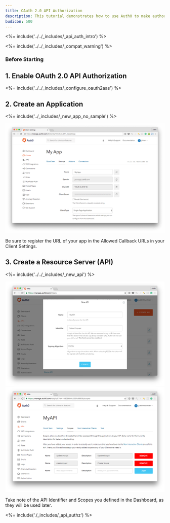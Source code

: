```yaml
---
title: OAuth 2.0 API Authorization
description: This tutorial demonstrates how to use Auth0 to make authorized API calls from your web app.
budicon: 500
---
```


<%= include('../../_includes/_api_auth_intro') %>

<%= include('../../_includes/_compat_warning') %>

### Before Starting

## 1. Enable OAuth 2.0 API Authorization

<%= include('../../_includes/_configure_oauth2aas') %>

## 2. Create an Application

<%= include('../_includes/_new_app_no_sample') %>

![App Dashboard](/media/articles/angularjs/spa_client_create.png)

Be sure to register the URL of your app in the Allowed Callback URLs in your Client Settings.

## 3. Create a Resource Server (API)

<%= include('../../_includes/_new_api') %>

![Create API](/media/articles/api-auth/api-5.png)
![Update Scopes](/media/articles/api-auth/api-6.png)

Take note of the API Identifier and Scopes you defined in the Dashboard, as they will be used later.

<%= include('./_includes/_api_authz') %>
